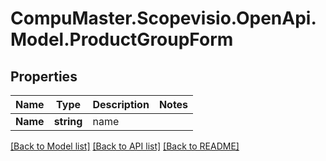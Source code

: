 
# CompuMaster.Scopevisio.OpenApi.Model.ProductGroupForm

## Properties

Name | Type | Description | Notes
------------ | ------------- | ------------- | -------------
**Name** | **string** | name | 

[[Back to Model list]](../README.md#documentation-for-models)
[[Back to API list]](../README.md#documentation-for-api-endpoints)
[[Back to README]](../README.md)

